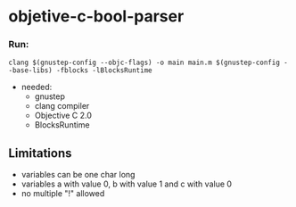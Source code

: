 # objetive-c-bool-parser

### Run:
`clang $(gnustep-config --objc-flags) -o main main.m $(gnustep-config --base-libs) -fblocks -lBlocksRuntime`
- needed:
  - gnustep
  - clang compiler
  - Objective C 2.0
  - BlocksRuntime

## Limitations
- variables can be one char long
- variables a with value 0, b with value 1 and c with value 0
- no multiple "!" allowed






